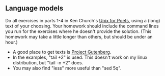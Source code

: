 Language models
---------------

Do all exercises in parts 1-4 in Ken Church's [Unix for Poets](https://github.com/jacobeisenstein/gt-nlp-class/blob/master/readings/UnixforPoets.pdf?raw=true), using
a (long) text of your choosing. Your homework should include the command lines you run for the exercises where he doesn't provide the solution. (This homework may take a little longer than others, but should be under an hour.)

- A good place to get texts is [Project Gutenberg](http://www.gutenberg.org/).
- In the examples, "tail +2" is used. This doesn't work on my linux distribution, but "tail -n +2" does.
- You may also find "less" more useful than "sed 5q".
